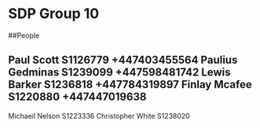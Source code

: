 # SDP Group 10


##People

Paul    Scott    S1126779 +447403455564
Paulius Gedminas S1239099 +447598481742
Lewis   Barker   S1236818 +447784319897
Finlay  Mcafee   S1220880 +447447019638
----------
Michaeil    Nelson  S1223336
Christopher White   S1238020 
